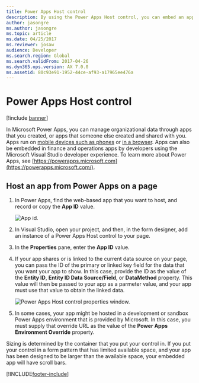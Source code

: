 ```yaml
---
title: Power Apps Host control
description: By using the Power Apps Host control, you can embed an app from Power Apps into one of the finance and operations apps.
author: jasongre
ms.author: jasongre
ms.topic: article
ms.date: 04/25/2017
ms.reviewer: josaw
audience: Developer
ms.search.region: Global
ms.search.validFrom: 2017-04-26
ms.dyn365.ops.version: AX 7.0.0
ms.assetid: 80c93e91-1952-44ce-af93-a17965ee476a
---
```


# Power Apps Host control

[!include [banner](../includes/banner.md)]

In Microsoft Power Apps, you can manage organizational data through apps that you created, or apps that someone else created and shared with you. Apps run on [mobile devices such as phones](https://powerapps.microsoft.com/tutorials/run-app-client/) or [in a browser](https://powerapps.microsoft.com/tutorials/run-app-browser/). Apps can also be embedded in finance and operations apps by developers using the Microsoft Visual Studio developer experience. To learn more about Power Apps, see [https://powerapps.microsoft.com](https://powerapps.microsoft.com/).

## Host an app from Power Apps on a page

1.  In Power Apps, find the web-based app that you want to host, and record or copy the **App ID** value.
  
    ![App id.](media/powerapps-appid.png)
  
2.  In Visual Studio, open your project, and then, in the form designer, add an instance of a Power Apps Host control to your page.
3.  In the **Properties** pane, enter the **App ID** value.
4.  If your app shares or is linked to the current data source on your page, you can pass the ID of the primary or linked key field for the data that you want your app to show. In this case, provide the ID as the value of the **Entity ID**, **Entity ID Data Source/Field**, or **DataMethod** property. This value will then be passed to your app as a parmeter value, and your app must use that value to obtain the linked data. 
    
    ![Power Apps Host control properties window.](media/powerapps-properties.png)
    
5.  In some cases, your app might be hosted in a development or sandbox Power Apps environment that is provided by Microsoft. In this case, you must supply that override URL as the value of the **Power Apps Environment Override** property.

Sizing is determined by the container that you put your control in. If you put your control in a form pattern that has limited available space, and your app has been designed to be larger than the available space, your embedded app will have scroll bars.


[!INCLUDE[footer-include](../../../includes/footer-banner.md)]
